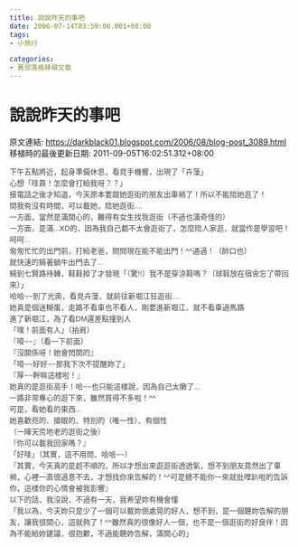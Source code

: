 ```yaml
---
title: 說說昨天的事吧
date: 2006-07-14T03:59:00.001+08:00
tags: 
- 小旅行

categories:
- 舊部落格移植文章
---
```


# 說說昨天的事吧

原文連結: https://darkblack01.blogspot.com/2006/08/blog-post_3089.html
移植時的最後更新日期: 2011-09-05T16:02:51.312+08:00

<div style="color: #444444; font-family: sans-serif, arial; font-size: 13px; line-height: 20px;">下午五點將近，起身準備休息，看見手機響，出現了「卉蔆」<br />心想「哇靠！怎麼會打給我呀？？」<br />接電話之後才知道，今天原本要跟她逛街的朋友出車禍了！所以不能陪她逛了！<br />問我有沒有時間，可以載她，陪她逛街....</div><div style="color: #444444; font-family: sans-serif, arial; font-size: 13px; line-height: 20px;">一方面，當然是滿開心的，難得有女生找我逛街（不過也滿奇怪的）<br />一方面，是滿...XD的，因為我自己都不太會逛街了，怎麼陪人家逛，就當作是學習吧！呵呵...</div><div style="color: #444444; font-family: sans-serif, arial; font-size: 13px; line-height: 20px;">匆匆忙忙的出門前，打給老爸，問問現在能不能出門！^^通過！（帥口也）<br />就快速的騎著蝸牛出門去了...<br /><a name='more'></a></div><div style="color: #444444; font-family: sans-serif, arial; font-size: 13px; line-height: 20px;">騎到七賢路待轉，鞋鞋掉了才發現「（驚!!）我不是穿涼鞋嗎？（球鞋放在宿舍忘了帶回來）」<br />哈哈~~到了光南，看見卉蔆，就前往新堀江狂逛街....</div><div style="color: #444444; font-family: sans-serif, arial; font-size: 13px; line-height: 20px;">她真是個迷糊蛋，走路不看車也不看人，剛要進新堀江，就不看車過馬路<br />進了新堀江，為了看DM還差點撞到人</div><div style="color: #444444; font-family: sans-serif, arial; font-size: 13px; line-height: 20px;">「嘿！前面有人」（拍肩）<br />『唷~~』（看一下前面）<br />『沒關係呀！她會閃開的』<br />「唷~~好好~~那我下次不提醒妳了」<br />『厚~~幹嘛這樣啦！』</div><div style="color: #444444; font-family: sans-serif, arial; font-size: 13px; line-height: 20px;">她真的是逛街高手！哈~~也只能這樣說，因為自己太嫩了...<br />一路非常專心的逛下來，雖然買得不多啦！^^<br />可是，看她看的東西...</div><div style="color: #444444; font-family: sans-serif, arial; font-size: 13px; line-height: 20px;">她喜歡亮的、搶眼的、特別的（唯一性）、有個性</div><div style="color: #444444; font-family: sans-serif, arial; font-size: 13px; line-height: 20px;">（一陣天荒地老的逛街之後）</div><div style="color: #444444; font-family: sans-serif, arial; font-size: 13px; line-height: 20px;">『你可以載我回家嗎？』<br />「好哇」（其實，這不用問，哈哈~~）</div><div style="color: #444444; font-family: sans-serif, arial; font-size: 13px; line-height: 20px;">『其實，今天真的是超不順的，所以才想出來逛逛街透透氣，想不到朋友竟然出了車禍，心裡一直很過意不去，才想找你來告解的！^^可是總不能你一來就批哩趴啦的告訴你，這樣你的心情會被我影響』</div><div style="color: #444444; font-family: sans-serif, arial; font-size: 13px; line-height: 20px;">以下的話，我沒說，不過有一天，我希望妳有機會懂<br />「我以為，今天妳只是少了一個可以載妳倒處晃的好人，想不到，是一個聽妳告解的朋友，讓我很開心，這就夠了！^^雖然真的很像好人一個，也不是一個逛街的好良伴！因為不能給妳建議，很抱歉，不過能聽妳告解，滿開心的」&nbsp;</div>

